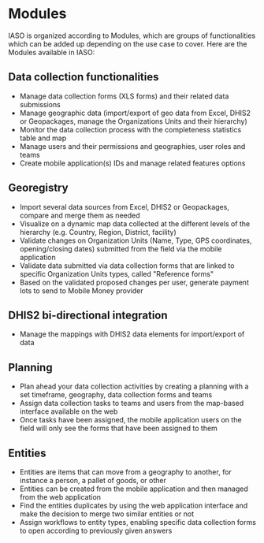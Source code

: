 # Modules

IASO is organized according to Modules, which are groups of functionalities which can be added up depending on the use case to cover. Here are the Modules available in IASO:

## Data collection functionalities
- Manage data collection forms (XLS forms) and their related data submissions
- Manage geographic data (import/export of geo data from Excel, DHIS2 or Geopackages, manage the Organizations Units and their hierarchy)
- Monitor the data collection process with the completeness statistics table and map
- Manage users and their permissions and geographies, user roles and teams
- Create mobile application(s) IDs and manage related features options

## Georegistry 
- Import several data sources from Excel, DHIS2 or Geopackages, compare and merge them as needed
- Visualize on a dynamic map data collected at the different levels of the hierarchy (e.g. Country, Region, District, facility)
- Validate changes on Organization Units (Name, Type, GPS coordinates, opening/closing dates) submitted from the field via the mobile application
- Validate data submitted via data collection forms that are linked to specific Organization Units types, called "Reference forms"
- Based on the validated proposed changes per user, generate payment lots to send to Mobile Money provider

## DHIS2 bi-directional integration 
- Manage the mappings with DHIS2 data elements for import/export of data

## Planning
-  Plan ahead your data collection activities by creating a planning with a set timeframe, geography, data collection forms and teams
- Assign data collection tasks to teams and users from the map-based interface available on the web
- Once tasks have been assigned, the mobile application users on the field will only see the forms that have been assigned to them

## Entities
- Entities are items that can move from a geography to another, for instance a person, a pallet of goods, or other
- Entities can be created from the mobile application and then managed from the web application
- Find the entities duplicates by using the web application interface and make the decision to merge two similar entities or not
- Assign workflows to entity types, enabling specific data collection forms to open according to previously given answers
